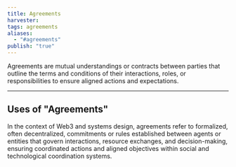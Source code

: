 ```yaml
---
title: Agreements
harvester: 
tags: agreements
aliases:
  - "#agreements"
publish: "true"
---
```


Agreements are mutual understandings or contracts between parties that outline the terms and conditions of their interactions, roles, or responsibilities to ensure aligned actions and expectations.

---

## Uses of "Agreements"

In the context of Web3 and systems design, agreements refer to formalized, often decentralized, commitments or rules established between agents or entities that govern interactions, resource exchanges, and decision-making, ensuring coordinated actions and aligned objectives within social and technological coordination systems.
